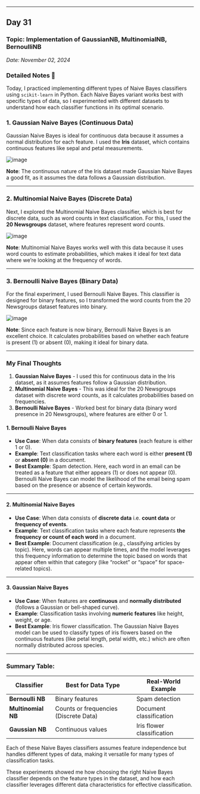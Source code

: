 ___
## Day 31
### Topic: Implementation of GaussianNB, MultinomialNB, BernoulliNB
*Date: November 02, 2024*

### Detailed Notes 📝

Today, I practiced implementing different types of Naive Bayes classifiers using `scikit-learn` in Python. Each Naive Bayes variant works best with specific types of data, so I experimented with different datasets to understand how each classifier functions in its optimal scenario.

### 1. Gaussian Naive Bayes (Continuous Data)

Gaussian Naive Bayes is ideal for continuous data because it assumes a normal distribution for each feature. I used the **Iris** dataset, which contains continuous features like sepal and petal measurements.


![image](https://github.com/user-attachments/assets/22069e8b-25f6-44e0-836a-2d06c0f695a4)


**Note**: The continuous nature of the Iris dataset made Gaussian Naive Bayes a good fit, as it assumes the data follows a Gaussian distribution.

---

### 2. Multinomial Naive Bayes (Discrete Data)

Next, I explored the Multinomial Naive Bayes classifier, which is best for discrete data, such as word counts in text classification. For this, I used the **20 Newsgroups** dataset, where features represent word counts.


![image](https://github.com/user-attachments/assets/a120fe9a-99bb-482b-b089-a7bf0cea3385)


**Note**: Multinomial Naive Bayes works well with this data because it uses word counts to estimate probabilities, which makes it ideal for text data where we’re looking at the frequency of words.

---

### 3. Bernoulli Naive Bayes (Binary Data)

For the final experiment, I used Bernoulli Naive Bayes. This classifier is designed for binary features, so I transformed the word counts from the 20 Newsgroups dataset features into binary.


![image](https://github.com/user-attachments/assets/92ca87d4-63fb-4bcd-a3b8-d8fdf5443f3e)


**Note**: Since each feature is now binary, Bernoulli Naive Bayes is an excellent choice. It calculates probabilities based on whether each feature is present (1) or absent (0), making it ideal for binary data.

---

### My Final Thoughts

1. **Gaussian Naive Bayes** - I used this for continuous data in the Iris dataset, as it assumes features follow a Gaussian distribution.
2. **Multinomial Naive Bayes** - This was ideal for the 20 Newsgroups dataset with discrete word counts, as it calculates probabilities based on frequencies.
3. **Bernoulli Naive Bayes** - Worked best for binary data (binary word presence in 20 Newsgroups), where features are either 0 or 1.

#### 1. **Bernoulli Naive Bayes**
   - **Use Case**: When data consists of **binary features** (each feature is either 1 or 0).
   - **Example**: Text classification tasks where each word is either **present (1)** or **absent (0)** in a document.
   - **Best Example**: Spam detection. Here, each word in an email can be treated as a feature that either appears (1) or does not appear (0). Bernoulli Naive Bayes can model the likelihood of the email being spam based on the presence or absence of certain keywords.

---

#### 2. **Multinomial Naive Bayes**
   - **Use Case**: When data consists of **discrete data** i.e. **count data** or **frequency of events**.
   - **Example**: Text classification tasks where each feature represents **the frequency or count of each word** in a document.
   - **Best Example**: Document classification (e.g., classifying articles by topic). Here, words can appear multiple times, and the model leverages this frequency information to determine the topic based on words that appear often within that category (like “rocket” or “space” for space-related topics).

---

#### 3. **Gaussian Naive Bayes**
   - **Use Case**: When features are **continuous** and **normally distributed** (follows a Gaussian or bell-shaped curve).
   - **Example**: Classification tasks involving **numeric features** like height, weight, or age.
   - **Best Example**: Iris flower classification. The Gaussian Naive Bayes model can be used to classify types of iris flowers based on the continuous features (like petal length, petal width, etc.) which are often normally distributed across species.

---

### Summary Table:

| Classifier          | Best for Data Type     | Real-World Example             |
|---------------------|------------------------|---------------------------------|
| **Bernoulli NB**    | Binary features        | Spam detection                 |
| **Multinomial NB**  | Counts or frequencies (Discrete Data)  | Document classification        |
| **Gaussian NB**     | Continuous values      | Iris flower classification      |

Each of these Naive Bayes classifiers assumes feature independence but handles different types of data, making it versatile for many types of classification tasks.

These experiments showed me how choosing the right Naive Bayes classifier depends on the feature types in the dataset, and how each classifier leverages different data characteristics for effective classification.
